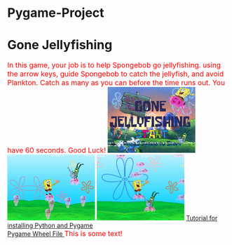 # Pygame-Project
<h1> Gone Jellyfishing</h1>
<font size="3" color="red">In this game, your job is to help Spongebob go jellyfishing. using the arrow keys, guide Spongebob to catch the jellyfish, and avoid Plankton. Catch as many as you can before the time runs out. You have 60 seconds. Good Luck!</font>
<img src = "https://github.com/twirta7621/Pygame-Project/blob/master/Game_Plans/gaamepic1.PNG" width = "200" height = "150">
<img src = "https://github.com/twirta7621/Pygame-Project/blob/master/Game_Plans/Capture.PNG" width = "200" height = "150">
<img src = "https://github.com/twirta7621/Pygame-Project/blob/master/Game_Plans/capture%203.PNG" width = "200" height = "150">
<a href= https://youtu.be/_GikMdhAhv0> Tutorial for installing Python and Pygame </a> <br> <a href= http://www.lfd.uci.edu/~gohlke/pythonlibs/#pygame> Pygame Wheel File </a>
<font size="3" color="red">This is some text!</font>
